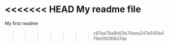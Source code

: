 <<<<<<< HEAD
My readme file
=======
My first readme
>>>>>>> c87aa78a8b63e74eea247e545b479e0fd368d7da
